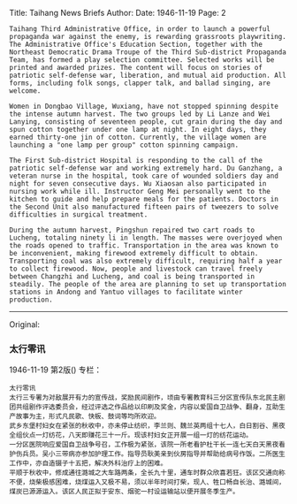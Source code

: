 Title: Taihang News Briefs
Author:
Date: 1946-11-19
Page: 2

    Taihang Third Administrative Office, in order to launch a powerful propaganda war against the enemy, is rewarding grassroots playwriting. The Administrative Office's Education Section, together with the Northeast Democratic Drama Troupe of the Third Sub-district Propaganda Team, has formed a play selection committee. Selected works will be printed and awarded prizes. The content will focus on stories of patriotic self-defense war, liberation, and mutual aid production. All forms, including folk songs, clapper talk, and ballad singing, are welcome.

    Women in Dongbao Village, Wuxiang, have not stopped spinning despite the intense autumn harvest. The two groups led by Li Lanze and Wei Lanying, consisting of seventeen people, cut grain during the day and spun cotton together under one lamp at night. In eight days, they earned thirty-one jin of cotton. Currently, the village women are launching a "one lamp per group" cotton spinning campaign.

    The First Sub-district Hospital is responding to the call of the patriotic self-defense war and working extremely hard. Du Ganzhang, a veteran nurse in the hospital, took care of wounded soldiers day and night for seven consecutive days. Wu Xiaosan also participated in nursing work while ill. Instructor Geng Mei personally went to the kitchen to guide and help prepare meals for the patients. Doctors in the Second Unit also manufactured fifteen pairs of tweezers to solve difficulties in surgical treatment.

    During the autumn harvest, Pingshun repaired two cart roads to Lucheng, totaling ninety li in length. The masses were overjoyed when the roads opened to traffic. Transportation in the area was known to be inconvenient, making firewood extremely difficult to obtain. Transporting coal was also extremely difficult, requiring half a year to collect firewood. Now, people and livestock can travel freely between Changzhi and Lucheng, and coal is being transported in steadily. The people of the area are planning to set up transportation stations in Andong and Yantuo villages to facilitate winter production.



<hr /> 

Original: 


### 太行零讯

1946-11-19
第2版()
专栏：

    太行零讯
    太行三专署为对敌展开有力的宣传战，奖励民间剧作，顷由专署教育科三分区宣传队东北民主剧团共组剧作评选委员会，经过评选之作品给以印刷及奖金，内容以爱国自卫战争、翻身，互助生产故事为主，形式凡民歌、快板、鼓词等均所欢迎。
    武乡东堡村妇女在紧张的秋收中，亦未停止纺织，李兰则、魏兰英两组十七人，白日割谷、黑夜全组伙点一灯纺花，八天即赚花三十一斤。现该村妇女正开展一组一灯的纺花运动。
    一分区医院响应爱国自卫战争号召，工作极为紧张，该院一所老看护杜干长一连七天白天黑夜看护伤兵员。吴小三带病亦参加护理工作。指导员耿美亲到伙房指导并帮助给病号作饭。二所医生工作中，亦自造镊子十五把，解决外科治疗上的困难。
    平顺于秋收中，修成通往潞城之大车路两条，全长九十里，通车时群众欣喜若狂。该区交通向称不便，烧柴极感困难，烧煤运入又极不易，须以半年时间打柴，现人、牲口畅自长治、潞城间，煤炭已源源运入。该区人民正拟于安东、烟驼一村设运输站以便开展冬季生产。
